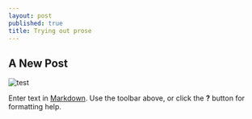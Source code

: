 ```yaml
---
layout: post
published: true
title: Trying out prose
---
```



## A New Post

![test]({{site.baseurl}}/media/prosetest.png)

Enter text in [Markdown](http://daringfireball.net/projects/markdown/). Use the toolbar above, or click the **?** button for formatting help.
